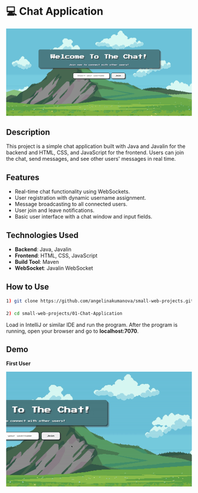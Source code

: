 # 💻 Chat Application
![Home Page](project-images/home-page.png)


## Description

This project is a simple chat application built with Java and Javalin for the backend and HTML, CSS, and JavaScript for the frontend. Users can join the chat, send messages, and see other users' messages in real time.

## Features

- Real-time chat functionality using WebSockets.
- User registration with dynamic username assignment.
- Message broadcasting to all connected users.
- User join and leave notifications.
- Basic user interface with a chat window and input fields.


## Technologies Used

- **Backend**: Java, Javalin
- **Frontend**: HTML, CSS, JavaScript
- **Build Tool**: Maven
- **WebSocket**: Javalin WebSocket

## How to Use
```bash
1) git clone https://github.com/angelinakumanova/small-web-projects.git

2) cd small-web-projects/01-Chat-Application
```

Load in IntelliJ or similar IDE and run the program.
After the program is running, open your browser and go to **localhost:7070**.

## Demo
**First User**

![Demo GIF](project-images/chatappdemo-ezgif.com-crop.gif)
